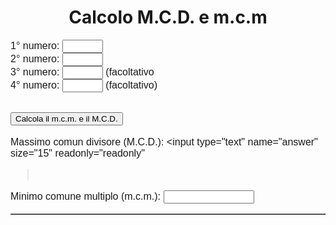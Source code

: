 <html>
<head>
<title>Calcolo MCD e mcm </title>
  <link rel="stylesheet" type="text/css" href="mcdmcm.css">
  <meta http-equiv="content-type" content="text/html; charset=iso-8859-1">

<script type="text/javascript">
<!-- Begin
function go(input1,input2,input3,input4){
if (document.form1.text3.value=="" && document.form1.text4.value==""){
document.form1.answer.value=hcf(input1,input2);
document.form1.answer2.value=lcm(input1,input2);
}

if (document.form1.text3.value!="" && document.form1.text4.value==""){
document.form1.answer.value=hcf(hcf(input1,input2),input3);
document.form1.answer2.value=lcm(lcm(input1,input2),input3);
}

if (document.form1.text3.value!="" && document.form1.text4.value!=""){
document.form1.answer.value=hcf(hcf(hcf(input1,input2),input3),input4);
document.form1.answer2.value=lcm(lcm(lcm(input1,input2),input3),input4);
}

}

function hcf(text1,text2){
var gcd=1;
if (text1>text2) {text1=text1+text2; text2=text1-text2; text1=text1-text2;}
if ((text2==(Math.round(text2/text1))*text1)) {gcd=text1}else {
for (var i = Math.round(text1/2) ; i > 1; i=i-1) {
if ((text1==(Math.round(text1/i))*i))
if ((text2==(Math.round(text2/i))*i)) {gcd=i; i=-1;}
}
}
return gcd;
}

function lcm(t1,t2){
var cm=1;
var f=hcf(t1,t2);
cm=t1*t2/f;
return cm;
}
//  End -->
</script>

</head>

<body>
<p> </p>

<h1 style="text-align: center">Calcolo M.C.D. e m.c.m</h1>

<form name="form1">

  <p><font size="3" face="Arial">1° numero: </font><font face="Arial" size="3"> <input
  type="text" name="text1" size="5"><br>
  2° numero: </font><font face="Arial" size="3"> <input type="text"
  name="text2" size="5"><br
>
  3° numero: </font><font face="Arial" size="3"> <input type="text"
  name="text3" size="5"> (facoltativo<br
>
  4° numero: </font><font face="Arial" size="3"> <input type="text"
  name="text4" size="5"> (facoltativo)<br>
  <br>

  </font><font face="Arial" size="3">

  <input type="button" value="Calcola il m.c.m. e il M.C.D."
  onclick="go(eval(document.form1.text1.value),eval(document.form1.text2.value),eval(document.form1.text3.value),eval(document.form1.text4.value))">
  <br>
  <br>
  Massimo comun divisore (M.C.D.): </font><font face="Arial" size="3"> <input type="text" name="answer" size="15" readonly="readonly"
><br>
  Minimo comune multiplo   (m.c.m.): </font>
  <font face="Arial" size="3"> <input type="text" name="answer2" size="15" readonly="readonly"></font></p>
</form>

<table border="1" width="100%" id="table1">
  <tr></tr>

</td>
  </tr>
</table>
</body>
</html>

